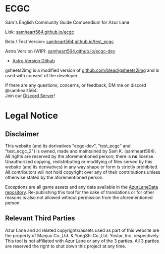# ECGC
Sam's English Community Guide Compendium for Azur Lane

Link: [samheart564.github.io/ecgc](https://samheart564.github.io/ECGC/)  

Beta / Test Version: [samheart564.github.io/test_ecgc](https://samheart564.github.io/test_ecgc/)

Astro Version (WIP): [samheart564.github.io/ecgc-dev](https://samheart564.github.io/)
- [Astro Version Github](https://github.com/samheart564/ecgc-dev) 

gsheets2img is a modified version of [github.com/blead/gsheets2img](https://github.com/blead/gsheets2img) and is used with consent of the developer.

If there are any questions, concerns, or feedback, DM me on discord @samheart564.  
Join our [Discord Server](https://discord.gg/wKJKxq5WQt)!


# Legal Notice
## Disclaimer
This website (and its derivatives "ecgc-dev", "test_ecgc" and "test_ecgc_2") is owned, made and maintained by Sam K. (samheart564). All rights are reserved by the aforementioned person; there is **no** license. Unauthorized copying, redistributing or modifying of files served by this website (and its derivatives) in any way shape or form is strictly prohibited. All contributors will not hold copyright over any of their contributions unless otherwise stated by the aforementioned person.

Exceptions are all game assets and any data available in the [AzurLaneData repository](https://github.com/MrLar/AzurLaneData). Re-publishing this tool for the sake of translations or for other reasons is also not allowed without permission from the aforementioned person.

## Relevant Third Parties
Azur Lane and all related copyrights/assets used as part of this website are the property of Manjuu Co.,Ltd. & YongShi Co.,Ltd. Yostar, Inc. respectively. This tool is not affiliated with Azur Lane or any of the 3 parties. All 3 parties are reserved the right to shut down this project at any time.

